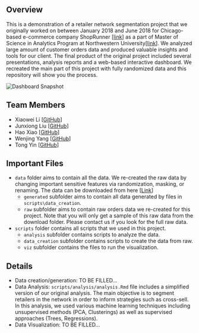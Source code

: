 ## Overview
This is a demonstration of a retailer network segmentation project that we originally worked on between January 2018 and June 2018 for Chicago-based e-commerce company ShopRunner [[link](https://www.shoprunner.com/home)] as a part of Master of Science in Analytics Program at Northwestern University[[link](https://www.mccormick.northwestern.edu/analytics/)]. We analyzed large amount of customer orders data and produced valuable insights and tools for our client. The final product of the original project included several presentations, analysis reports and a web-based interactive dashboard. We recreated the main part of this project with fully randomized data and this repository will show you the process.

![Dashboard Snapshot](/master/snapshot.png)

## Team Members
* Xiaowei Li [[GitHub](https://github.com/weiweiweiweili)]
* Junxiong Liu [[GitHub](https://github.com/junxiongliu)]
* Hao Xiao [[GitHub](https://github.com/HaoXiao2018)]
* Wenjing Yang [[GitHub](https://github.com/wyo9057)]
* Tong Yin [[GitHub](https://github.com/Tong-Yin)]

## Important Files
* `data` folder aims to contain all the data. We re-created the raw data by changing important sensitive features via randomization, masking, or renaming. The data can be downloaded from here [[Link](...)]
	* `generated` subfolder aims to contain all data generated by files in `scripts\data_creation`. 
	* `raw` subfolder aims to contain raw orders data we re-created for this project. Note that you will only get a sample of this raw data from the download folder. Please contact us if you look for the full raw data.
* `scripts` folder contains all scripts that we used in this project.
	* `analysis` subfolder contains scripts to analyze the data.
	* `data_creation` subfolder contains scripts to create the data from raw.
	* `viz` subfolder contains the files to run the visualization.

## Details
* Data creation/generation:
	 TO BE FILLED...
* Data Analysis:
	`scripts/analysis/analysis.Rmd` file includes a simplified version of our original analysis. The main objective is to segment retailers in the network in order to inform strategies such as cross-sell. In this analysis, we used various machine learning techniques including unsupervised methods (PCA, Clusterings) as well as supervised approaches (Trees, Regressions).
* Data Visualization:
	 TO BE FILLED...